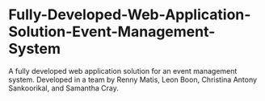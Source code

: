 # Fully-Developed-Web-Application-Solution-Event-Management-System
A fully developed web application solution for an event management system. Developed in a team by Renny Matis, Leon Boon, Christina Antony Sankoorikal, and Samantha Cray. 
